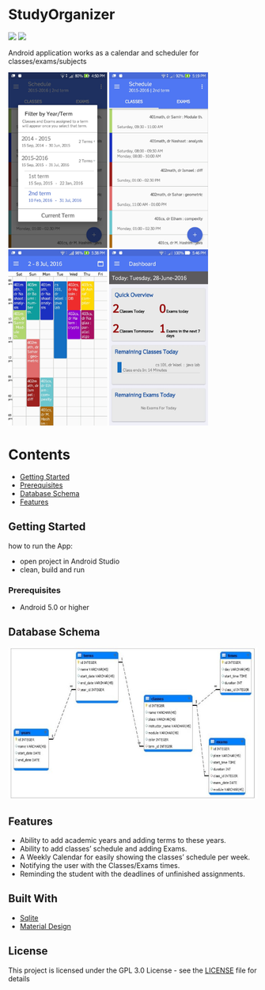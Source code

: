 # StudyOrganizer
![](https://forthebadge.com/images/badges/built-for-android.svg)
![](https://forthebadge.com/images/badges/made-with-java.svg)

Android application works as a calendar and scheduler for classes/exams/subjects

[<img src="https://github.com/atefhares/StudyOrganizer/blob/master/4.jpg" width="200"/>](https://github.com/atefhares/StudyOrganizer/blob/master/4.jpg)
[<img src="https://github.com/atefhares/StudyOrganizer/blob/master/5.jpg" width="200"/>](https://github.com/atefhares/StudyOrganizer/blob/master/5.jpg)
[<img src="https://github.com/atefhares/StudyOrganizer/blob/master/6.jpg" width="200"/>](https://github.com/atefhares/StudyOrganizer/blob/master/6.jpg)
[<img src="https://github.com/atefhares/StudyOrganizer/blob/master/7.jpg" width="200"/>](https://github.com/atefhares/StudyOrganizer/blob/master/7.jpg)

# Contents

- [Getting Started](#getting-started)
- [Prerequisites](#prerequisites)
- [Database Schema](#database-schema)
- [Features](#features)

## Getting Started

how to run the App:

- open project in Android Studio
- clean, build and run


### Prerequisites

- Android 5.0 or higher

## Database Schema

![](https://github.com/atefhares/StudyOrganizer/blob/master/db.jpg)

## Features

- Ability to add academic years and adding terms to these years.
- Ability to add classes’ schedule and adding Exams.
- A Weekly Calendar for easily showing the classes’ schedule per week.
- Notifying the user with the Classes/Exams times.
- Reminding the student with the deadlines of unfinished assignments.


## Built With

* [Sqlite](https://sqlite.org/index.html)
* [Material Design](https://material.io/design/)


## License

This project is licensed under the GPL 3.0 License - see the [LICENSE](LICENSE) file for details
